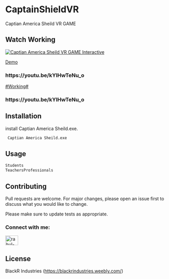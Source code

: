 # CaptainShieldVR
Captian America Sheild VR GAME

## Watch Working
 [![Captian America Sheild VR GAME Interactive ](http://img.youtube.com/vi/kYIHwTeNu_o/hqdefault.jpg)](https://www.youtube.com/watch?v=kYIHwTeNu_o)
  
<a href="https://youtu.be/kYIHwTeNu_o">Demo</a>
<h3>https://youtu.be/kYIHwTeNu_o</h3>
<a href ="https://youtu.be/kYIHwTeNu_o">#Working# </a>
<h3>https://youtu.be/kYIHwTeNu_o</h3>

## Installation

install Captian America Sheild.exe.

```bash
 Captian America Sheild.exe
```

## Usage

```python
Students
TeachersProfessionals
```

## Contributing
Pull requests are welcome. For major changes, please open an issue first to discuss what you would like to change.

Please make sure to update tests as appropriate.

<h3 align="left">Connect with me:</h3>
<p align="left">
<a href="https://linkedin.com/in/rahul-sainy" target="blank"><img align="center" src="https://raw.githubusercontent.com/rahuldkjain/github-profile-readme-generator/master/src/images/icons/Social/linked-in-alt.svg" alt="rahul-sainy" height="30" width="40" /></a>
</p>

## License
BlackR Industries (https://blackrindustries.weebly.com/)
